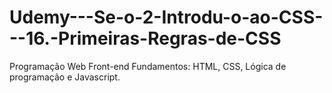 # Udemy---Se-o-2-Introdu-o-ao-CSS---16.-Primeiras-Regras-de-CSS
Programação Web Front-end Fundamentos: HTML, CSS, Lógica de programação e Javascript.
